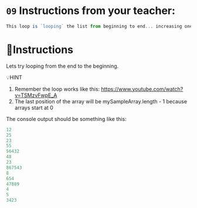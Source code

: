 # `09` Instructions from your teacher:
```js
This loop is `looping` the list from beginning to end... increasing one by one.
```

# 📝Instructions
Lets try looping from the end to the beginning.

💡HINT
1. Remember the loop works like this: https://www.youtube.com/watch?v=TSMzvFwpE_A
2. The last position of the array will be mySampleArray.length - 1 because arrays start at 0


The console output should be something like this:
```js
12
25
23
55
56432
48
23
867543
8
654
47889
4
5
3423
```